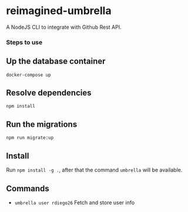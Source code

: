 # reimagined-umbrella
A NodeJS CLI to integrate with Github Rest API.

### Steps to use

## Up the database container
`docker-compose up`

## Resolve dependencies
`npm install`

## Run the migrations
`npm run migrate:up`

## Install
Run `npm install -g .`, after that the command `umbrella` will be available.

## Commands
- `umbrella user rdiego26` Fetch and store user info